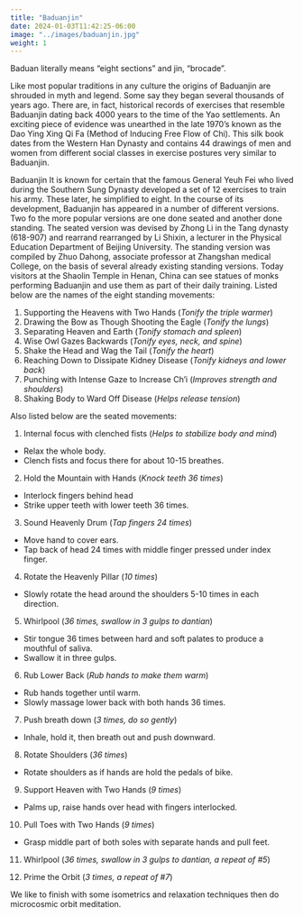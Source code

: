 ```yaml
---
title: "Baduanjin"
date: 2024-01-03T11:42:25-06:00
image: "../images/baduanjin.jpg"
weight: 1
---
```


Baduan literally means “eight sections” and jin, “brocade”.

Like most popular traditions in any culture the origins of Baduanjin are shrouded in myth and legend. Some say they began several thousands of years ago. There are, in fact, historical records of exercises that resemble Baduanjin dating back 4000 years to the time of the Yao settlements. An exciting piece of evidence was unearthed in the late 1970’s known as the Dao Ying Xing Qi Fa (Method of Inducing Free Flow of Chi). This silk book dates from the Western Han Dynasty and contains 44 drawings of men and women from different social classes in exercise postures very similar to Baduanjin.

Baduanjin
It is known for certain that the famous General Yeuh Fei who lived during the Southern Sung Dynasty developed a set of 12 exercises to train his army. These later, he simplified to eight. In the course of its development, Baduanjin has appeared in a number of different versions. Two fo the more popular versions are one done seated and another done standing. The seated version was devised by Zhong Li in the Tang dynasty (618-907) and rearrand rearranged by Li Shixin, a lecturer in the Physical Education Department of Beijing University. The standing version was compiled by Zhuo Dahong, associate professor at Zhangshan medical College, on the basis of several already existing standing versions. Today visitors at the Shaolin Temple in Henan, China can see statues of monks performing Baduanjin and use them as part of their daily training. Listed below are the names of the eight standing movements:

1. Supporting the Heavens with Two Hands (_Tonify the triple warmer_)
2. Drawing the Bow as Though Shooting the Eagle (_Tonify the lungs_)
3. Separating Heaven and Earth (_Tonify stomach and spleen_)
4. Wise Owl Gazes Backwards (_Tonify eyes, neck, and spine_)
5. Shake the Head and Wag the Tail (_Tonify the heart_)
6. Reaching Down to Dissipate Kidney Disease (_Tonify kidneys and lower back_)
7. Punching with Intense Gaze to Increase Ch’i (_Improves strength and shoulders_)
8. Shaking Body to Ward Off Disease (_Helps release tension_)

Also listed below are the seated movements:

1. Internal focus with clenched fists (_Helps to stabilize body and mind_)

- Relax the whole body.
- Clench fists and focus there for about 10-15 breathes.

2. Hold the Mountain with Hands (_Knock teeth 36 times_)

- Interlock fingers behind head
- Strike upper teeth with lower teeth 36 times.

3. Sound Heavenly Drum (_Tap fingers 24 times_)

- Move hand to cover ears.
- Tap back of head 24 times with middle finger pressed under index finger.

4. Rotate the Heavenly Pillar (_10 times_)

- Slowly rotate the head around the shoulders 5-10 times in each direction.

5. Whirlpool (_36 times, swallow in 3 gulps to dantian_)

- Stir tongue 36 times between hard and soft palates to produce a mouthful of saliva.
- Swallow it in three gulps.

6. Rub Lower Back (_Rub hands to make them warm_)

- Rub hands together until warm.
- Slowly massage lower back with both hands 36 times.

7. Push breath down (_3 times, do so gently_)

- Inhale, hold it, then breath out and push downward.

8. Rotate Shoulders (_36 times_)

- Rotate shoulders as if hands are hold the pedals of bike.

9. Support Heaven with Two Hands (_9 times_)

- Palms up, raise hands over head with fingers interlocked.

10. Pull Toes with Two Hands (_9 times_)

- Grasp middle part of both soles with separate hands and pull feet.

11. Whirlpool (_36 times, swallow in 3 gulps to dantian, a repeat of #5_)

12. Prime the Orbit (_3 times, a repeat of #7_)

We like to finish with some isometrics and relaxation techniques then do microcosmic orbit meditation.

